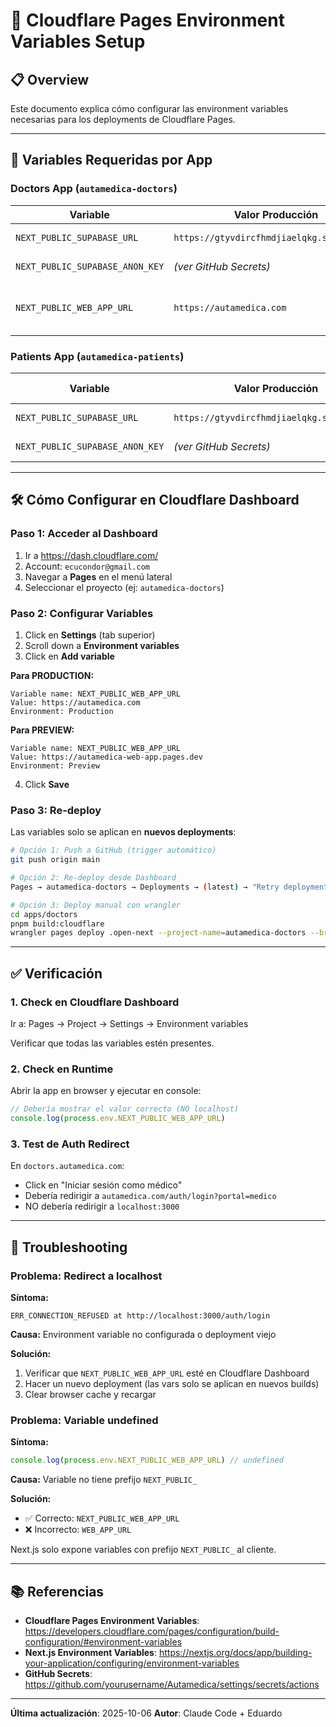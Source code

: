 # 🔐 Cloudflare Pages Environment Variables Setup

## 📋 Overview

Este documento explica cómo configurar las environment variables necesarias para los deployments de Cloudflare Pages.

---

## 🎯 Variables Requeridas por App

### **Doctors App** (`autamedica-doctors`)

| Variable | Valor Producción | Valor Preview | Descripción |
|----------|------------------|---------------|-------------|
| `NEXT_PUBLIC_SUPABASE_URL` | `https://gtyvdircfhmdjiaelqkg.supabase.co` | *(mismo)* | URL de Supabase |
| `NEXT_PUBLIC_SUPABASE_ANON_KEY` | *(ver GitHub Secrets)* | *(mismo)* | Anon key de Supabase |
| `NEXT_PUBLIC_WEB_APP_URL` | `https://autamedica.com` | `https://autamedica-web-app.pages.dev` | URL del Web App para auth redirects |

### **Patients App** (`autamedica-patients`)

| Variable | Valor Producción | Valor Preview | Descripción |
|----------|------------------|---------------|-------------|
| `NEXT_PUBLIC_SUPABASE_URL` | `https://gtyvdircfhmdjiaelqkg.supabase.co` | *(mismo)* | URL de Supabase |
| `NEXT_PUBLIC_SUPABASE_ANON_KEY` | *(ver GitHub Secrets)* | *(mismo)* | Anon key de Supabase |

---

## 🛠️ Cómo Configurar en Cloudflare Dashboard

### **Paso 1: Acceder al Dashboard**

1. Ir a https://dash.cloudflare.com/
2. Account: `ecucondor@gmail.com`
3. Navegar a **Pages** en el menú lateral
4. Seleccionar el proyecto (ej: `autamedica-doctors`)

### **Paso 2: Configurar Variables**

1. Click en **Settings** (tab superior)
2. Scroll down a **Environment variables**
3. Click en **Add variable**

**Para PRODUCTION:**
```
Variable name: NEXT_PUBLIC_WEB_APP_URL
Value: https://autamedica.com
Environment: Production
```

**Para PREVIEW:**
```
Variable name: NEXT_PUBLIC_WEB_APP_URL
Value: https://autamedica-web-app.pages.dev
Environment: Preview
```

4. Click **Save**

### **Paso 3: Re-deploy**

Las variables solo se aplican en **nuevos deployments**:

```bash
# Opción 1: Push a GitHub (trigger automático)
git push origin main

# Opción 2: Re-deploy desde Dashboard
Pages → autamedica-doctors → Deployments → (latest) → "Retry deployment"

# Opción 3: Deploy manual con wrangler
cd apps/doctors
pnpm build:cloudflare
wrangler pages deploy .open-next --project-name=autamedica-doctors --branch=main
```

---

## ✅ Verificación

### **1. Check en Cloudflare Dashboard**

Ir a: Pages → Project → Settings → Environment variables

Verificar que todas las variables estén presentes.

### **2. Check en Runtime**

Abrir la app en browser y ejecutar en console:

```javascript
// Debería mostrar el valor correcto (NO localhost)
console.log(process.env.NEXT_PUBLIC_WEB_APP_URL)
```

### **3. Test de Auth Redirect**

En `doctors.autamedica.com`:
- Click en "Iniciar sesión como médico"
- Debería redirigir a `autamedica.com/auth/login?portal=medico`
- NO debería redirigir a `localhost:3000`

---

## 🚨 Troubleshooting

### **Problema: Redirect a localhost**

**Síntoma:**
```
ERR_CONNECTION_REFUSED at http://localhost:3000/auth/login
```

**Causa:** Environment variable no configurada o deployment viejo

**Solución:**
1. Verificar que `NEXT_PUBLIC_WEB_APP_URL` esté en Cloudflare Dashboard
2. Hacer un nuevo deployment (las vars solo se aplican en nuevos builds)
3. Clear browser cache y recargar

### **Problema: Variable undefined**

**Síntoma:**
```javascript
console.log(process.env.NEXT_PUBLIC_WEB_APP_URL) // undefined
```

**Causa:** Variable no tiene prefijo `NEXT_PUBLIC_`

**Solución:**
- ✅ Correcto: `NEXT_PUBLIC_WEB_APP_URL`
- ❌ Incorrecto: `WEB_APP_URL`

Next.js solo expone variables con prefijo `NEXT_PUBLIC_` al cliente.

---

## 📚 Referencias

- **Cloudflare Pages Environment Variables**: https://developers.cloudflare.com/pages/configuration/build-configuration/#environment-variables
- **Next.js Environment Variables**: https://nextjs.org/docs/app/building-your-application/configuring/environment-variables
- **GitHub Secrets**: https://github.com/yourusername/Autamedica/settings/secrets/actions

---

**Última actualización**: 2025-10-06
**Autor**: Claude Code + Eduardo
